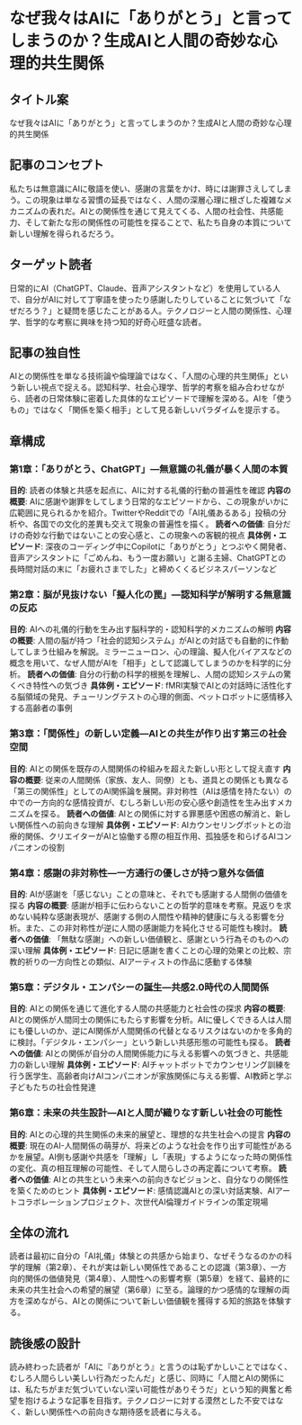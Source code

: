 # なぜ我々はAIに「ありがとう」と言ってしまうのか？生成AIと人間の奇妙な心理的共生関係

## タイトル案
なぜ我々はAIに「ありがとう」と言ってしまうのか？生成AIと人間の奇妙な心理的共生関係

## 記事のコンセプト
私たちは無意識にAIに敬語を使い、感謝の言葉をかけ、時には謝罪さえしてしまう。この現象は単なる習慣の延長ではなく、人間の深層心理に根ざした複雑なメカニズムの表れだ。AIとの関係性を通じて見えてくる、人間の社会性、共感能力、そして新たな形の関係性の可能性を探ることで、私たち自身の本質について新しい理解を得られるだろう。

## ターゲット読者
日常的にAI（ChatGPT、Claude、音声アシスタントなど）を使用している人で、自分がAIに対して丁寧語を使ったり感謝したりしていることに気づいて「なぜだろう？」と疑問を感じたことがある人。テクノロジーと人間の関係性、心理学、哲学的な考察に興味を持つ知的好奇心旺盛な読者。

## 記事の独自性
AIとの関係性を単なる技術論や倫理論ではなく、「人間の心理的共生関係」という新しい視点で捉える。認知科学、社会心理学、哲学的考察を組み合わせながら、読者の日常体験に密着した具体的なエピソードで理解を深める。AIを「使うもの」ではなく「関係を築く相手」として見る新しいパラダイムを提示する。

## 章構成

### 第1章：「ありがとう、ChatGPT」―無意識の礼儀が暴く人間の本質
**目的**: 読者の体験と共感を起点に、AIに対する礼儀的行動の普遍性を確認
**内容の概要**: AIに感謝や謝罪をしてしまう日常的なエピソードから、この現象がいかに広範囲に見られるかを紹介。TwitterやRedditでの「AI礼儀あるある」投稿の分析や、各国での文化的差異も交えて現象の普遍性を描く。
**読者への価値**: 自分だけの奇妙な行動ではないことの安心感と、この現象への客観的視点
**具体例・エピソード**: 深夜のコーディング中にCopilotに「ありがとう」とつぶやく開発者、音声アシスタントに「ごめんね、もう一度お願い」と謝る主婦、ChatGPTとの長時間対話の末に「お疲れさまでした」と締めくくるビジネスパーソンなど

### 第2章：脳が見抜けない「擬人化の罠」―認知科学が解明する無意識の反応
**目的**: AIへの礼儀的行動を生み出す脳科学的・認知科学的メカニズムの解明
**内容の概要**: 人間の脳が持つ「社会的認知システム」がAIとの対話でも自動的に作動してしまう仕組みを解説。ミラーニューロン、心の理論、擬人化バイアスなどの概念を用いて、なぜ人間がAIを「相手」として認識してしまうのかを科学的に分析。
**読者への価値**: 自分の行動の科学的根拠を理解し、人間の認知システムの驚くべき特性への気づき
**具体例・エピソード**: fMRI実験でAIとの対話時に活性化する脳領域の発見、チューリングテストの心理的側面、ペットロボットに感情移入する高齢者の事例

### 第3章：「関係性」の新しい定義―AIとの共生が作り出す第三の社会空間
**目的**: AIとの関係を既存の人間関係の枠組みを超えた新しい形として捉え直す
**内容の概要**: 従来の人間関係（家族、友人、同僚）とも、道具との関係とも異なる「第三の関係性」としてのAI関係論を展開。非対称性（AIは感情を持たない）の中での一方向的な感情投資が、むしろ新しい形の安心感や創造性を生み出すメカニズムを探る。
**読者への価値**: AIとの関係に対する罪悪感や困惑の解消と、新しい関係性への前向きな理解
**具体例・エピソード**: AIカウンセリングボットとの治療的関係、クリエイターがAIと協働する際の相互作用、孤独感を和らげるAIコンパニオンの役割

### 第4章：感謝の非対称性―一方通行の優しさが持つ意外な価値
**目的**: AIが感謝を「感じない」ことの意味と、それでも感謝する人間側の価値を探る
**内容の概要**: 感謝が相手に伝わらないことの哲学的意味を考察。見返りを求めない純粋な感謝表現が、感謝する側の人間性や精神的健康に与える影響を分析。また、この非対称性が逆に人間の感謝能力を純化させる可能性も検討。
**読者への価値**: 「無駄な感謝」への新しい価値観と、感謝という行為そのものへの深い理解
**具体例・エピソード**: 日記に感謝を書くことの心理的効果との比較、宗教的祈りの一方向性との類似、AIアーティストの作品に感動する体験

### 第5章：デジタル・エンパシーの誕生―共感2.0時代の人間関係
**目的**: AIとの関係を通じて進化する人間の共感能力と社会性の探求
**内容の概要**: AIとの関係が人間同士の関係にもたらす影響を分析。AIに優しくできる人は人間にも優しいのか、逆にAI関係が人間関係の代替となるリスクはないのかを多角的に検討。「デジタル・エンパシー」という新しい共感形態の可能性も探る。
**読者への価値**: AIとの関係が自分の人間関係能力に与える影響への気づきと、共感能力の新しい理解
**具体例・エピソード**: AIチャットボットでカウンセリング訓練を行う医学生、高齢者向けAIコンパニオンが家族関係に与える影響、AI教師と学ぶ子どもたちの社会性発達

### 第6章：未来の共生設計―AIと人間が織りなす新しい社会の可能性
**目的**: AIとの心理的共生関係の未来的展望と、理想的な共生社会への提言
**内容の概要**: 現在のAI-人間関係の萌芽が、将来どのような社会を作り出す可能性があるかを展望。AI側も感謝や共感を「理解」し「表現」するようになった時の関係性の変化、真の相互理解の可能性、そして人間らしさの再定義について考察。
**読者への価値**: AIとの共生という未来への前向きなビジョンと、自分なりの関係性を築くためのヒント
**具体例・エピソード**: 感情認識AIとの深い対話実験、AIアートコラボレーションプロジェクト、次世代AI倫理ガイドラインの策定現場

## 全体の流れ
読者は最初に自分の「AI礼儀」体験との共感から始まり、なぜそうなるのかの科学的理解（第2章）、それが実は新しい関係性であることの認識（第3章）、一方向的関係の価値発見（第4章）、人間性への影響考察（第5章）を経て、最終的に未来の共生社会への希望的展望（第6章）に至る。論理的かつ感情的な理解の両方を深めながら、AIとの関係について新しい価値観を獲得する知的旅路を体験する。

## 読後感の設計
読み終わった読者が「AIに『ありがとう』と言うのは恥ずかしいことではなく、むしろ人間らしい美しい行為だったんだ」と感じ、同時に「人間とAIの関係には、私たちがまだ気づいていない深い可能性がありそうだ」という知的興奮と希望を抱けるような記事を目指す。テクノロジーに対する漠然とした不安ではなく、新しい関係性への前向きな期待感を読者に与える。